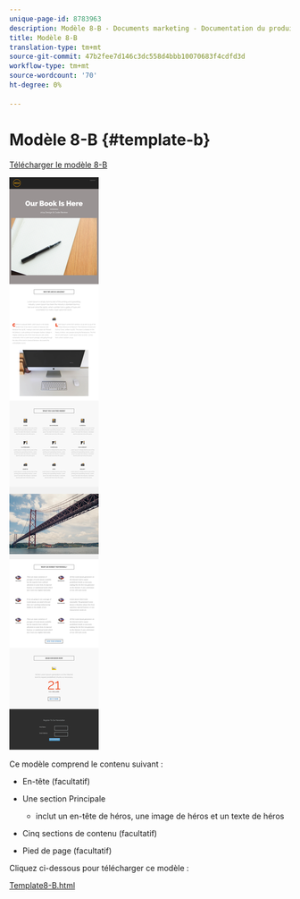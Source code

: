 ```yaml
---
unique-page-id: 8783963
description: Modèle 8-B - Documents marketing - Documentation du produit
title: Modèle 8-B
translation-type: tm+mt
source-git-commit: 47b2fee7d146c3dc558d4bbb10070683f4cdfd3d
workflow-type: tm+mt
source-wordcount: '70'
ht-degree: 0%

---
```



# Modèle 8-B {#template-b}

[Télécharger le modèle 8-B](http://docs.marketo.com/download/attachments/8783963/template-8b.html?version=1&amp;modificationdate=1482174993000&amp;api=v2)

![](assets/image2015-7-29-13-3a56-3a13.png)

Ce modèle comprend le contenu suivant :

* En-tête (facultatif)
* Une section Principale

   * inclut un en-tête de héros, une image de héros et un texte de héros

* Cinq sections de contenu (facultatif)
* Pied de page (facultatif)

Cliquez ci-dessous pour télécharger ce modèle :

[Template8-B.html](http://docs.marketo.com/download/attachments/8783963/template-8b.html?version=1&amp;modificationdate=1482174993000&amp;api=v2)
